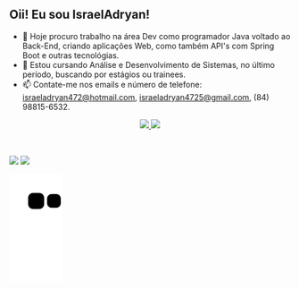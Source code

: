 ## Oii! Eu sou IsraelAdryan! 

- 🔭 Hoje procuro trabalho na área Dev como programador Java voltado ao Back-End, criando aplicações Web, como também API's com Spring Boot e outras tecnológias.
- 🌱 Estou cursando Análise e Desenvolvimento de Sistemas, no último período, buscando por estágios ou trainees.
- 📫 Contate-me nos emails e número de telefone: israeladryan472@hotmail.com, israeladryan4725@gmail.com, (84) 98815-6532.

<div align="center">
  <a href="https://github.com/IsraelAdryan">
  <img height="180em" src="https://github-readme-stats.vercel.app/api?username=IsraelAdryan&show_icons=true&theme=dracula&include_all_commits=true&count_private=true"/>
  <img height="180em" src="https://github-readme-stats.vercel.app/api/top-langs/?username=IsraelAdryan&layout=compact&langs_count=7&theme=dracula"/>
</div>

<div style="display: inline_block"><br>
          
</div>

  ##
 
<div>
  <a href = "mailto:israeladryan4725@gmail.com"><img src="https://img.shields.io/badge/-Gmail-%23333?style=for-the-badge&logo=gmail&logoColor=white" destino ="_blank"></a>
  <a href="https://www.linkedin.com/in/israel-adryan-4bb741219" target="_blank"><img src="https://img.shields.io/badge/LinkedIn-0077B5?style=for-the-badge&logo=linkedin&logoColor=white"></a>
 
  ![ Animação de cobra ](https://github.com/rafaballerini/rafaballerini/blob/output/github-contribution-grid-snake.svg)
 
</div>
